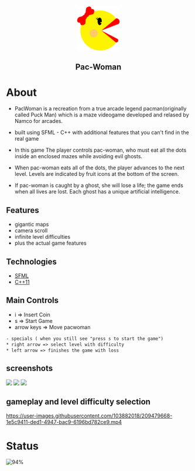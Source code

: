 <p align="center">
  <img src="https://github.com/spiderocta/pacwoman/blob/master/pacwoman/assets/Pac%20Woman.png" height="120">
  <h2 align="center">Pac-Woman</h2>
</p>


# About
- PacWoman is a recreation from a true arcade legend pacman(originally called Puck Man) which is a maze videogame developed and relased by Namco for arcades. 

- built using SFML - C++ with additional features that you can't find in the real game 
 
- In this game The player controls pac-woman, who must eat all the dots inside an enclosed mazes while avoiding evil ghosts.

- When pac-woman eats all of the dots, the player advances to the next level. Levels are indicated by fruit icons at the bottom of the screen. 

- If pac-woman is caught by a ghost, she will lose a life; the game ends when all lives are lost. Each ghost has a unique artificial intelligence. 

## Features 
- gigantic maps 
- camera scroll
- infinite level difficulties  
- plus the actual game features 


## Technologies  
- [SFML](https://www.sfml-dev.org/)  
- [C++11](https://en.cppreference.com/w/cpp/11)  


## Main Controls 
* i => Insert Coin
* s => Start Game
* arrow keys => Move pacwoman

```
- specials ( when you still see "press s to start the game") 
* right arrow => select level with difficulty
* left arrow => finishes the game with loss
```

## screenshots
<img src="https://user-images.githubusercontent.com/103882018/209479355-da7baf7c-3120-4f1a-907a-c086cb8c52a6.png" width="330"> <img src="https://user-images.githubusercontent.com/103882018/209479383-38523450-4974-4407-863c-b5d8a0200af6.png" width="330">
 <img src="https://user-images.githubusercontent.com/103882018/209479403-80bfbda0-92a9-4272-a17a-66b0e034feb7.png" width="330">

## gameplay and level difficulty selection

https://user-images.githubusercontent.com/103882018/209479668-1e5c9411-ded1-4947-bac9-6196bd782ce9.mp4


# Status 
![94%](https://progress-bar.dev/85/?title=Done)


